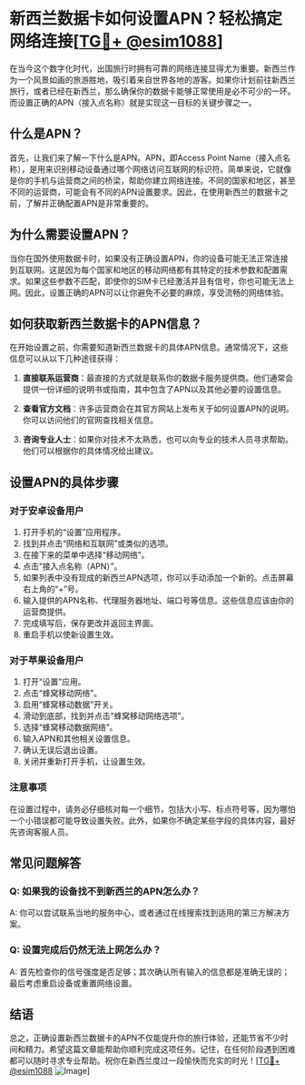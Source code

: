 # 新西兰数据卡如何设置APN？轻松搞定网络连接[[TG💪+ @esim1088](https://t.me/s/esim1088)]

在当今这个数字化时代，出国旅行时拥有可靠的网络连接显得尤为重要。新西兰作为一个风景如画的旅游胜地，吸引着来自世界各地的游客。如果你计划前往新西兰旅行，或者已经在新西兰，那么确保你的数据卡能够正常使用是必不可少的一环。而设置正确的APN（接入点名称）就是实现这一目标的关键步骤之一。

## 什么是APN？

首先，让我们来了解一下什么是APN。APN，即Access Point Name（接入点名称），是用来识别移动设备通过哪个网络访问互联网的标识符。简单来说，它就像是你的手机与运营商之间的桥梁，帮助你建立网络连接。不同的国家和地区，甚至不同的运营商，可能会有不同的APN设置要求。因此，在使用新西兰的数据卡之前，了解并正确配置APN是非常重要的。

## 为什么需要设置APN？

当你在国外使用数据卡时，如果没有正确设置APN，你的设备可能无法正常连接到互联网。这是因为每个国家和地区的移动网络都有其特定的技术参数和配置需求。如果这些参数不匹配，即使你的SIM卡已经激活并且有信号，你也可能无法上网。因此，设置正确的APN可以让你避免不必要的麻烦，享受流畅的网络体验。

## 如何获取新西兰数据卡的APN信息？

在开始设置之前，你需要知道新西兰数据卡的具体APN信息。通常情况下，这些信息可以从以下几种途径获得：

1. **直接联系运营商**：最直接的方式就是联系你的数据卡服务提供商。他们通常会提供一份详细的说明书或指南，其中包含了APN以及其他必要的设置信息。
   
2. **查看官方文档**：许多运营商会在其官方网站上发布关于如何设置APN的说明。你可以访问他们的官网查找相关信息。
   
3. **咨询专业人士**：如果你对技术不太熟悉，也可以向专业的技术人员寻求帮助。他们可以根据你的具体情况给出建议。

## 设置APN的具体步骤

### 对于安卓设备用户

1. 打开手机的“设置”应用程序。
2. 找到并点击“网络和互联网”或类似的选项。
3. 在接下来的菜单中选择“移动网络”。
4. 点击“接入点名称（APN）”。
5. 如果列表中没有现成的新西兰APN选项，你可以手动添加一个新的。点击屏幕右上角的“+”号。
6. 输入提供的APN名称、代理服务器地址、端口号等信息。这些信息应该由你的运营商提供。
7. 完成填写后，保存更改并返回主界面。
8. 重启手机以使新设置生效。

### 对于苹果设备用户

1. 打开“设置”应用。
2. 点击“蜂窝移动网络”。
3. 启用“蜂窝移动数据”开关。
4. 滑动到底部，找到并点击“蜂窝移动网络选项”。
5. 选择“蜂窝移动数据网络”。
6. 输入APN和其他相关设置信息。
7. 确认无误后退出设置。
8. 关闭并重新打开手机，让设置生效。

### 注意事项

在设置过程中，请务必仔细核对每一个细节，包括大小写、标点符号等，因为哪怕一个小错误都可能导致设置失败。此外，如果你不确定某些字段的具体内容，最好先咨询客服人员。

## 常见问题解答

### Q: 如果我的设备找不到新西兰的APN怎么办？
A: 你可以尝试联系当地的服务中心，或者通过在线搜索找到适用的第三方解决方案。

### Q: 设置完成后仍然无法上网怎么办？
A: 首先检查你的信号强度是否足够；其次确认所有输入的信息都是准确无误的；最后考虑重启设备或重置网络设置。

## 结语

总之，正确设置新西兰数据卡的APN不仅能提升你的旅行体验，还能节省不少时间和精力。希望这篇文章能帮助你顺利完成这项任务。记住，在任何阶段遇到困难都可以随时寻求专业帮助。祝你在新西兰度过一段愉快而充实的时光！[[TG💪+ @esim1088](https://t.me/s/esim1088) ![Image](https://i.postimg.cc/4NQfJmqS/Snipaste-2025-05-13-00-14-12.png)]